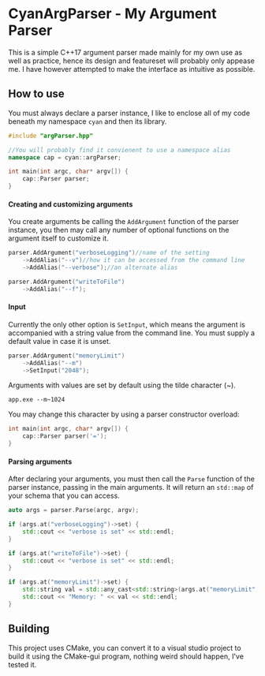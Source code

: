 # CyanArgParser - My Argument Parser
 
This is a simple C++17 argument parser made mainly for my own use as well as practice, hence its design and featureset will probably only appease me. I have however attempted to make the interface as intuitive as possible.

## How to use

You must always declare a parser instance, I like to enclose all of my code beneath my namespace `cyan` and then its library.

```cpp
#include "argParser.hpp"

//You will probably find it convienent to use a namespace alias
namespace cap = cyan::argParser;

int main(int argc, char* argv[]) {
	cap::Parser parser;
}
```

#### Creating and customizing arguments

You create arguments be calling the `AddArgument` function of the parser instance, you then may call any number of optional functions on the argument itself to customize it.

```cpp
parser.AddArgument("verboseLogging")//name of the setting
    ->AddAlias("--v")//how it can be accessed from the command line
    ->AddAlias("--verbose");//an alternate alias

parser.AddArgument("writeToFile")
    ->AddAlias("--f");
```

#### Input

Currently the only other option is `SetInput`, which means the argument is accompanied with a string value from the command line. You must supply a default value in case it is unset.

```cpp
parser.AddArgument("memoryLimit")
    ->AddAlias("--m")
    ->SetInput("2048");
```

Arguments with values are set by default using the tilde character (~).

```shell
app.exe --m~1024
```

You may change this character by using a parser constructor overload:

```cpp
int main(int argc, char* argv[]) {
	cap::Parser parser('=');
}
```

#### Parsing arguments

After declaring your arguments, you must then call the `Parse` function of the parser instance, passing in the main arguments. It will return an `std::map` of your schema that you can access.

```cpp
auto args = parser.Parse(argc, argv);

if (args.at("verboseLogging")->set) {
    std::cout << "verbose is set" << std::endl;
}

if (args.at("writeToFile")->set) {
    std::cout << "verbose is set" << std::endl;
}

if (args.at("memoryLimit")->set) {
    std::string val = std::any_cast<std::string>(args.at("memoryLimit")->GetValue());
    std::cout << "Memory: " << val << std::endl;
}
```

## Building

This project uses CMake, you can convert it to a visual studio project to build it using the CMake-gui program, nothing weird should happen, I've tested it.
